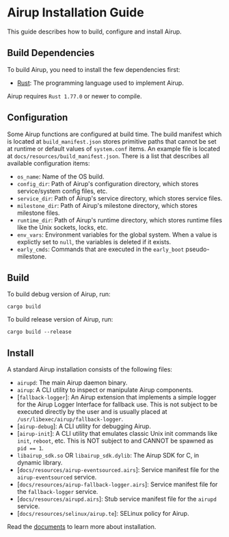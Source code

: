 # Airup Installation Guide
This guide describes how to build, configure and install Airup.

## Build Dependencies
To build Airup, you need to install the few dependencies first:
 - [Rust](https://rust-lang.org): The programming language used to implement Airup.

Airup requires `Rust 1.77.0` or newer to compile.

## Configuration
Some Airup functions are configured at build time. The build manifest which is located at `build_manifest.json` stores primitive
paths that cannot be set at runtime or default values of `system.conf` items. An example file is located
at `docs/resources/build_manifest.json`. There is a list that describes all available configuration items:
 - `os_name`: Name of the OS build.
 - `config_dir`: Path of Airup's configuration directory, which stores service/system config files, etc.
 - `service_dir`: Path of Airup's service directory, which stores service files.
 - `milestone_dir`: Path of Airup's milestone directory, which stores milestone files.
 - `runtime_dir`: Path of Airup's runtime directory, which stores runtime files like the Unix sockets, locks, etc.
 - `env_vars`: Environment variables for the global system. When a value is explictly set to `null`, the variables is deleted if
 it exists.
 - `early_cmds`: Commands that are executed in the `early_boot` pseudo-milestone.

## Build
To build debug version of Airup, run:
```shell
cargo build
```

To build release version of Airup, run:
```shell
cargo build --release
```

## Install
A standard Airup installation consists of the following files:
 - `airupd`: The main Airup daemon binary.
 - `airup`: A CLI utility to inspect or manipulate Airup components.
 - \[`fallback-logger`\]: An Airup extension that implements a simple logger for the Airup Logger Interface for fallback use.
 This is not subject to be executed directly by the user and is usually placed at `/usr/libexec/airup/fallback-logger`.
 - \[`airup-debug`\]: A CLI utility for debugging Airup.
 - \[`airup-init`\]: A CLI utility that emulates classic Unix init commands like `init`, `reboot`, etc. This is NOT subject to
 and CANNOT be spawned as `pid == 1`.
 - `libairup_sdk.so` OR `libairup_sdk.dylib`: The Airup SDK for C, in dynamic library.
 - \[`docs/resources/airup-eventsourced.airs`\]: Service manifest file for the `airup-eventsourced` service.
 - \[`docs/resources/airup-fallback-logger.airs`\]: Service manifest file for the `fallback-logger` service.
 - \[`docs/resources/airupd.airs`\]: Stub service manifest file for the `airupd` service.
 - \[`docs/resources/selinux/airup.te`\]: SELinux policy for Airup.

Read the [documents](docs/README.md) to learn more about installation.
